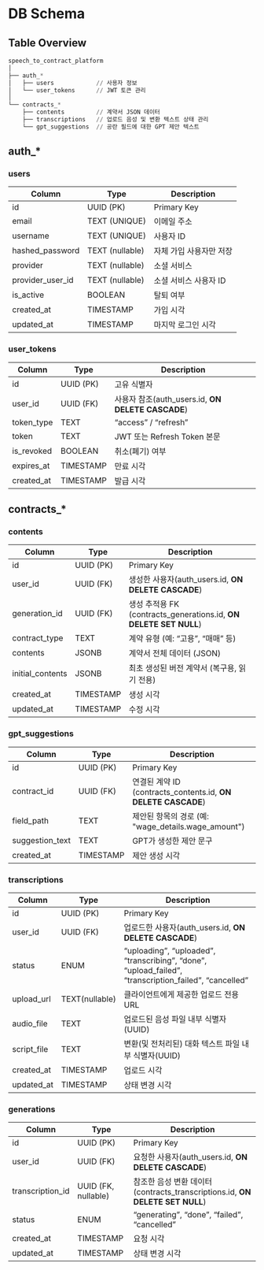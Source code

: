 # DB Schema

## Table Overview

```python
speech_to_contract_platform
│
├── auth_*
│   ├── users            // 사용자 정보
│   └── user_tokens      // JWT 토큰 관리
│
└── contracts_*
    ├── contents         // 계약서 JSON 데이터
    ├── transcriptions   // 업로드 음성 및 변환 텍스트 상태 관리
    └── gpt_suggestions  // 공란 필드에 대한 GPT 제안 텍스트
```

## auth_*

### users

| **Column** | **Type** | **Description** |
| --- | --- | --- |
| id | UUID (PK) | Primary Key |
| email | TEXT (UNIQUE) | 이메일 주소 |
| username | TEXT (UNIQUE) | 사용자 ID |
| hashed_password | TEXT (nullable) | 자체 가입 사용자만 저장 |
| provider | TEXT (nullable) | 소셜 서비스 |
| provider_user_id | TEXT (nullable) | 소셜 서비스 사용자 ID |
| is_active | BOOLEAN | 탈퇴 여부 |
| created_at | TIMESTAMP | 가입 시각 |
| updated_at | TIMESTAMP | 마지막 로그인 시각 |

### user_tokens

| **Column** | **Type** | **Description** |
| --- | --- | --- |
| id | UUID (PK) | 고유 식별자 |
| user_id | UUID (FK) | 사용자 참조(auth_users.id, **ON DELETE CASCADE**) |
| token_type | TEXT | “access” / “refresh” |
| token | TEXT | JWT 또는 Refresh Token 본문 |
| is_revoked | BOOLEAN | 취소(폐기) 여부 |
| expires_at | TIMESTAMP | 만료 시각 |
| created_at | TIMESTAMP | 발급 시각 |


## contracts_*

### contents

| **Column** | **Type** | **Description** |
| --- | --- | --- |
| id | UUID (PK) | Primary Key |
| user_id | UUID (FK) | 생성한 사용자(auth_users.id, **ON DELETE CASCADE**) |
| generation_id | UUID (FK) | 생성 추적용 FK (contracts_generations.id, **ON DELETE SET NULL**) |
| contract_type | TEXT | 계약 유형 (예: “고용”, “매매” 등) |
| contents | JSONB | 계약서 전체 데이터 (JSON) |
| initial_contents | JSONB | 최초 생성된 버전 계약서 (복구용, 읽기 전용) |
| created_at | TIMESTAMP | 생성 시각 |
| updated_at | TIMESTAMP | 수정 시각 |

### gpt_suggestions

| **Column** | **Type** | **Description** |
| --- | --- | --- |
| id | UUID (PK) | Primary Key |
| contract_id | UUID (FK) | 연결된 계약 ID (contracts_contents.id, **ON DELETE CASCADE**) |
| field_path | TEXT | 제안된 항목의 경로 (예: "wage_details.wage_amount") |
| suggestion_text | TEXT | GPT가 생성한 제안 문구 |
| created_at | TIMESTAMP | 제안 생성 시각 |

### transcriptions 

| **Column** | **Type** | **Description** |
| --- | --- | --- |
| id | UUID (PK) | Primary Key |
| user_id | UUID (FK) | 업로드한 사용자(auth_users.id, **ON DELETE CASCADE**) |
| status | ENUM | “uploading”, “uploaded”, “transcribing”, “done”, “upload_failed”, “transcription_failed”, “cancelled” |
| upload_url | TEXT(nullable) | 클라이언트에게 제공한 업로드 전용 URL |
| audio_file | TEXT | 업로드된 음성 파일 내부 식별자(UUID) |
| script_file | TEXT | 변환(및 전처리된) 대화 텍스트 파일 내부 식별자(UUID) |
| created_at | TIMESTAMP | 업로드 시각 |
| updated_at | TIMESTAMP | 상태 변경 시각 |

### generations

| **Column** | **Type** | **Description** |
| --- | --- | --- |
| id | UUID (PK) | Primary Key |
| user_id | UUID (FK) | 요청한 사용자(auth_users.id, **ON DELETE CASCADE**) |
| transcription_id | UUID (FK, nullable) | 참조한 음성 변환 데이터(contracts_transcriptions.id, **ON DELETE SET NULL**) |
| status | ENUM | “generating”, “done”, “failed”, “cancelled” |
| created_at | TIMESTAMP | 요청 시각 |
| updated_at | TIMESTAMP | 상태 변경 시각 |